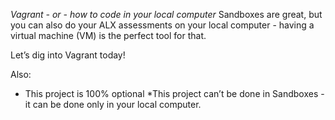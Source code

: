 *Vagrant - or - how to code in your local computer*
Sandboxes are great, but you can also do your ALX assessments on your local computer - having a virtual machine (VM) is the perfect tool for that.

Let’s dig into Vagrant today!

Also:
* This project is 100% optional
*This project can’t be done in Sandboxes - it can be done only in your local computer.